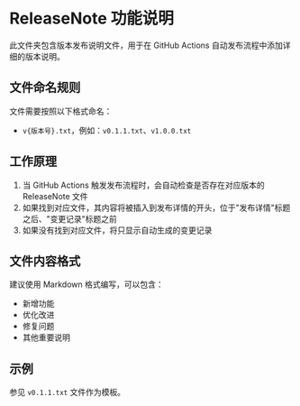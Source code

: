 # ReleaseNote 功能说明

此文件夹包含版本发布说明文件，用于在 GitHub Actions 自动发布流程中添加详细的版本说明。

## 文件命名规则

文件需要按照以下格式命名：

- `v{版本号}.txt`，例如：`v0.1.1.txt`、`v1.0.0.txt`

## 工作原理

1. 当 GitHub Actions 触发发布流程时，会自动检查是否存在对应版本的 ReleaseNote 文件
2. 如果找到对应文件，其内容将被插入到发布详情的开头，位于"发布详情"标题之后、"变更记录"标题之前
3. 如果没有找到对应文件，将只显示自动生成的变更记录

## 文件内容格式

建议使用 Markdown 格式编写，可以包含：

- 新增功能
- 优化改进
- 修复问题
- 其他重要说明

## 示例

参见 `v0.1.1.txt` 文件作为模板。
